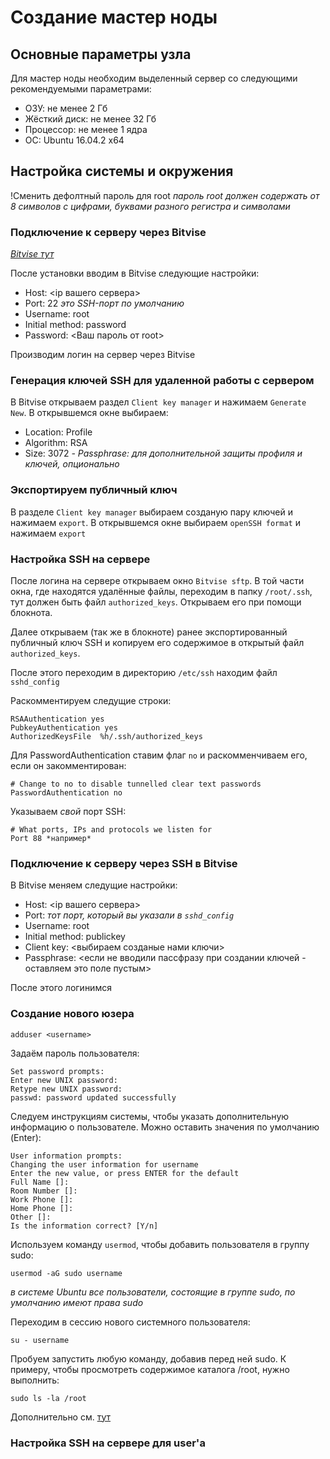 Создание мастер ноды
====================

Основные параметры узла
-----------------------

Для мастер ноды необходим выделенный сервер со следующими рекомендуемыми параметрами:

- ОЗУ: не менее 2 Гб
- Жёсткий диск: не менее 32 Гб
- Процессор: не менее 1 ядра
- ОС: Ubuntu 16.04.2 x64

Настройка системы и окружения
-----------------------------

!Сменить дефолтный пароль для root *пароль root должен содержать от 8 символов с цифрами, буквами разного регистра и символами*

### Подключение к серверу через Bitvise

*[Bitvise тут](https://www.youtube.com/redirect?v=_ti-d5t1WX8&event=video_description&redir_token=Fb0zYWgHWbS7dkGtIwXEbcoKo1R8MTUxODkzMDkyMUAxNTE4ODQ0NTIx&q=https%3A%2F%2Fwww.bitvise.com%2F)*

После установки вводим в Bitvise следующие настройки:

- Host: <ip вашего сервера>
- Port: 22 *это SSH-порт по умолчанию*
- Username: root
- Initial method: password
- Password: <Ваш пароль от root>

Производим логин на сервер через Bitvise

### Генерация ключей SSH для удаленной работы с сервером

В Bitvise открываем раздел `Client key manager` и нажимаем `Generate New`. В открывшемся окне выбираем:

- Location: Profile
- Algorithm: RSA
- Size: 3072
*- Passphrase: для дополнительной защиты профиля и ключей, опционально*


### Экспортируем публичный ключ

В разделе `Client key manager` выбираем созданую пару ключей и нажимаем `export`.
В открывшемся окне выбираем `openSSH format` и нажимаем `export`


### Настройка SSH на сервере

После логина на сервере открываем окно `Bitvise sftp`.
В той части окна, где находятся удалённые файлы, переходим в папку `/root/.ssh`,
тут должен быть файл `authorized_keys`. Открываем его при помощи блокнота.

Далее открываем (так же в блокноте) ранее экспортированный публичный ключ SSH и копируем его содержимое в открытый файл `authorized_keys`.

После этого переходим в директорию `/etc/ssh` находим файл `sshd_config`

Раскомментируем следущие строки:

	RSAAuthentication yes
	PubkeyAuthentication yes
	AuthorizedKeysFile	%h/.ssh/authorized_keys

Для PasswordAuthentication ставим флаг `no` и раскомменчиваем его, если он закомментирован:

	# Change to no to disable tunnelled clear text passwords
	PasswordAuthentication no

Указываем *свой* порт SSH:

	# What ports, IPs and protocols we listen for
	Port 88 *например*
	

### Подключение к серверу через SSH в Bitvise

В Bitvise меняем следущие настройки:

- Host: <ip вашего сервера>
- Port: *тот порт, который вы указали в `sshd_config`*
- Username: root
- Initial method: publickey
- Client key: <выбираем созданые нами ключи>
- Passphrase: <если не вводили пассфразу при создании ключей - оставляем это поле пустым>

После этого логинимся


### Создание нового юзера

	adduser <username>
	
Задаём пароль пользователя:

	Set password prompts:
	Enter new UNIX password:
	Retype new UNIX password:
	passwd: password updated successfully

Следуем инструкциям системы, чтобы указать дополнительную информацию о пользователе. Можно оставить значения по умолчанию (Enter):

	User information prompts:
	Changing the user information for username
	Enter the new value, or press ENTER for the default
	Full Name []:
	Room Number []:
	Work Phone []:
	Home Phone []:
	Other []:
	Is the information correct? [Y/n]

Используем команду `usermod`, чтобы добавить пользователя в группу sudo:

	usermod -aG sudo username

*в системе Ubuntu все пользователи, состоящие в группе sudo, по умолчанию имеют права sudo*

Переходим в сессию нового системного пользователя:

	su - username

Пробуем запустить любую команду, добавив перед ней sudo.
К примеру, чтобы просмотреть содержимое каталога /root, нужно выполнить:

	sudo ls -la /root

Дополнительно см. [тут](https://www.8host.com/blog/sozdanie-polzovatelya-sudo-v-ubuntu/)


### Настройка SSH на сервере для user'a


